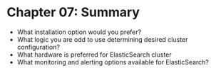 # Chapter 07: Summary #

* What installation option would you prefer?
* What logic you are odd to use determining desired cluster configuration?
* What hardware is preferred for ElasticSearch cluster
* What monitoring and alerting options available for ElasticSearch?